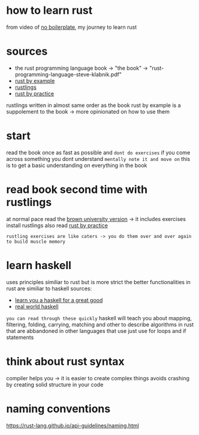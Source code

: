 # how to learn rust
from video of [no boilerplate](https://www.youtube.com/watch?v=2hXNd6x9sZs), my journey to learn rust

# sources
* the rust programming language book -> "the book" -> "rust-programming-language-steve-klabnik.pdf"
* [rust by example](https://doc.rust-lang.org/stable/rust-by-example/)
* [rustlings](https://github.com/rust-lang/rustlings)
* [rust by practice](https://practice.rs/why-exercise.html)

rustlings written in almost same order as the book
rust by example is a suppolement to the book -> more opinionated on how to use them

# start
read the book once as fast as possible and `dont do exercises`
if you come across something you dont understand `mentally note it and move on`
this is to get a basic understanding on everything in the book


# read book second time with rustlings
at normal pace
read the [brown university version](https://rust-book.cs.brown.edu/) -> it includes exercises
install rustlings
also read [rust by practice](https://practice.rs/why-exercise.html)

```
rustling exercises are like caters -> you do them over and over again to build muscle memory
```

# learn haskell
uses principles similiar to rust but is more strict
the better functionalities in rust are similiar to haskell
sources:
* [learn you a haskell for a great good](http://learnyouahaskell.com/chapters)
* [real world haskell](https://book.realworldhaskell.org/read/)

`you can read through these quickly`
haskell will teach you about mapping, filtering, folding, carrying, matching and other to describe algorithms in rust that are abbandoned in other languages that use just use for loops and if statements

# think about rust syntax
compiler helps you -> it is easier to create complex things
avoids crashing by creating solid structure in your code

# naming conventions
https://rust-lang.github.io/api-guidelines/naming.html